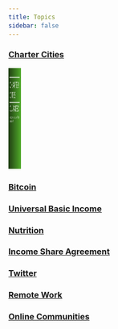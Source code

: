 ```yaml
---
title: Topics
sidebar: false
---
```

### [Charter Cities](/charter-cities/)
<a href="/charter-cities/"> <img src="./assets/cover.png" alt="Smiley face" height="200" width="25" /> </a>

    
### [Bitcoin](/bitcoin/)
 
### [Universal Basic Income](/ubi/)
 
### [Nutrition](/nutrition/)
 
### [Income Share Agreement](/isa/)
 
### [Twitter](/twitter/)
 
### [Remote Work](/remote-work/)
 
### [Online Communities](/online-communities/)
